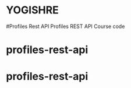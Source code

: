 # YOGISHRE
#Profiles Rest API
Profiles REST API Course code
# profiles-rest-api
# profiles-rest-api
